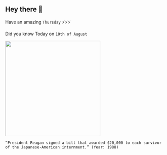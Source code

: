 ## Hey there 👋
Have an amazing `Thursday` ⚡⚡⚡

Did you know Today on `10th of August`
 
 [<img src="https://upload.wikimedia.org/wikipedia/commons/7/74/Ronald_Reagan_signing_Japanese_reparations_bill.jpg" width="300" />](https://en.wikipedia.org/wiki/Civil_Liberties_Act_of_1988#:~:text=The%20bill%20was%20supported%20by,with%20payments%20beginning%20in%201990.) 
 ```
“President Reagan signed a bill that awarded $20,000 to each survivor of the Japanese-American internment.” (Year: 1988)
```
